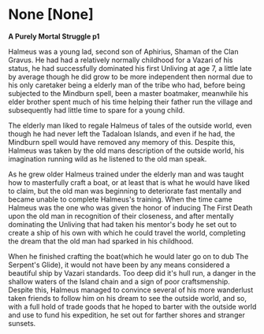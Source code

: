 # None [None]
**A Purely Mortal Struggle p1**

Halmeus was a young lad, second son of Aphirius, Shaman of the Clan Gravus. He had had a relatively normally childhood for a Vazari of his status, he had successfully dominated his first Unliving at age 7, a little late by average though he did grow to be more independent then normal due to his only caretaker being a elderly man of the tribe who had, before being subjected to the Mindburn spell, been a master boatmaker, meanwhile his elder brother spent much of his time helping their father run the village and subsequently had little time to spare for a young child.

 The elderly man liked to regale Halmeus of tales of the outside world, even though he had never left the Tadaloan Islands, and even if he had, the Mindburn spell would have removed any memory of this. Despite this, Halmeus was taken by the old mans description of the outside world, his imagination running wild as he listened to the old man speak.

As he grew older Halmeus trained under the elderly man and was taught how to masterfully craft a boat, or at least that is what he would have liked to claim, but the old man was beginning to deteriorate fast mentally and became unable to complete Halmeus's training. When the time came Halmeus was the one who was given the honor of inducing The First Death upon the old man in recognition of their closeness, and after mentally dominating the Unliving that had taken his mentor's body he set out to create a ship of his own with which he could travel the world, completing the dream that the old man had sparked in his childhood.

When he finished crafting the boat(which he would later go on to dub The Serpent's Glide), it would not have been by any means considered a beautiful ship by Vazari standards. Too deep did it's hull run, a danger in the shallow waters of the Island chain and a sign of poor craftsmenship. Despite this, Halmeus managed to convince several of his more wanderlust taken friends to follow him on his dream to see the outside world, and so, with a full hold of trade goods that he hoped to barter with the outside world and use to fund his expedition, he set out for farther shores and stranger sunsets.
